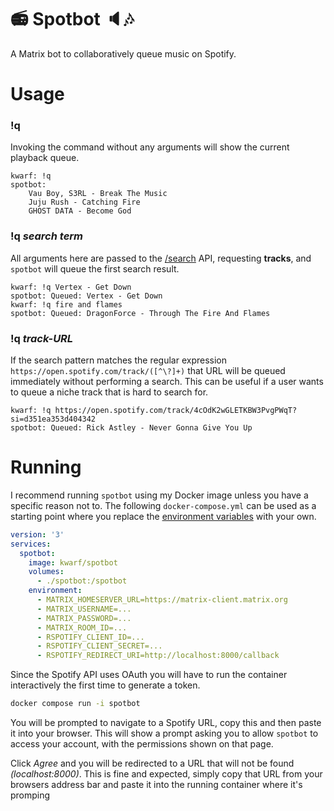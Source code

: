 
# :radio: Spotbot :speaker::notes:

A Matrix bot to collaboratively queue music on Spotify.

# Usage

### !q

Invoking the command without any arguments will show the current playback queue.

```
kwarf: !q
spotbot:
    Vau Boy, S3RL - Break The Music
    Juju Rush - Catching Fire
    GHOST DATA - Become God
```

### !q _search term_

All arguments here are passed to the
[/search](https://developer.spotify.com/documentation/web-api/reference/#/operations/search) API, requesting **tracks**,
and `spotbot` will queue the first search result.

```
kwarf: !q Vertex - Get Down
spotbot: Queued: Vertex - Get Down
kwarf: !q fire and flames
spotbot: Queued: DragonForce - Through The Fire And Flames
```

### !q _track-URL_

If the search pattern matches the regular expression `https://open.spotify.com/track/([^\?]+)` that URL will be queued
immediately without performing a search. This can be useful if a user wants to queue a niche track that is hard to
search for.

```
kwarf: !q https://open.spotify.com/track/4cOdK2wGLETKBW3PvgPWqT?si=d351ea353d404342
spotbot: Queued: Rick Astley - Never Gonna Give You Up
```

# Running

I recommend running `spotbot` using my Docker image unless you have a specific reason not to. The following
`docker-compose.yml` can be used as a starting point where you replace the
[environment variables](#environment-variables) with your own.

```yml
version: '3'
services:
  spotbot:
    image: kwarf/spotbot
    volumes:
      - ./spotbot:/spotbot
    environment:
      - MATRIX_HOMESERVER_URL=https://matrix-client.matrix.org
      - MATRIX_USERNAME=...
      - MATRIX_PASSWORD=...
      - MATRIX_ROOM_ID=...
      - RSPOTIFY_CLIENT_ID=...
      - RSPOTIFY_CLIENT_SECRET=...
      - RSPOTIFY_REDIRECT_URI=http://localhost:8000/callback
```

Since the Spotify API uses OAuth you will have to run the container interactively the first time to generate a token.

```sh
docker compose run -i spotbot
```

You will be prompted to navigate to a Spotify URL, copy this and then paste it into your browser. This will show a
prompt asking you to allow `spotbot` to access your account, with the permissions shown on that page.

Click _Agree_ and you will be redirected to a URL that will not be found _(localhost:8000)_. This is fine and expected,
simply copy that URL from your browsers address bar and paste it into the running container where it's promping